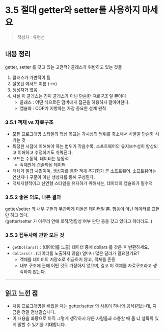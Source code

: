# 3.5 절대 getter와 setter를 사용하지 마세요
> 작성자 : 유현선

## 내용 정리 

getter, setter 를 갖고 있는 고전적? 클래스가 위반하고 있는 것들
1. 클래스가 가변적이 됨
2. 잘못된 메서드 이름 (-er)
3. 생성자가 없음
4. 사실 이 클래스는 진짜 클래스가 아닌 단순한 *자료구조* 일 뿐이다 
   - 클래스 : 어떤 식으로든 맴버에게 접근을 허용하지 말아야한다.
   - 캡슐화 : OOP가 지향하는 가장 중요한 설계 원칙

### 3.5.1 객체 vs 자료구조
- 모든 프로그래밍 스타일의 핵심 목표는 가시성의 범위를 축소해서 사물을 단순화 시키는 것  
- 특정한 시점에 이해해야 하는 범위가 작을수록, 소프트웨어의 유지보수성이 향상되고 이해하고 수정하기도 쉬워진다.
- 코드는 수동적, 데이터는 능동적
  - 각체안에 캡슐화된 데이터
- 객체가 일급 시민이며, 생성자를 통한 객체 추기화가 곧 소프트웨어. 소프트웨어는 연산자나 구문이 아닌 생성자를 통해 구성된다. 
- 객체지향적이고 선언형 스타일을 유지하기 위해서는, 데이터의 캡슐화가 필수적



### 3.5.2 좋은 의도, 나쁜 결과
getter/setter 의 내부 구현과 무관하게 이들은 데이터일 뿐. 행동이 아닌 데이터를 표현만 하고 있다.  
(getter/setter 가 아무리 안에 로직/정합성 여부 판단 등을 갖고 있다고 하더라도..)


### 3.5.3 접두사에 관한 모든 것
- `getDollars()` : (데이터를 노출) 데이터 중에 dollars 를 찾은 후 반환하세요. 
- `dollars()` : (데이터를 노출하지 않음) 얼마나 많은 달러가 필요한가요? 
  - 객체를 데이터의 저장소로 취급하지 않고, 객체를 존중
  - 내부 구조에 관해 어떤 것도 가정하지 않으며, 결코 이 객체를 자료구조라고 생각하지 않는다.


----

## 읽고 느낀 점
- 처음 프로그래밍을 배웠을 때는 getter/setter 의 사용이 하나의 공식같았는데, 지금은 정말 전생같습니다.
- 이 내용을 바탕으로 아직 그렇게 생각하지 않은 사람들과 소통할 때 좀 더 설득력 있게 말할 수 있기를 기대합니다.
